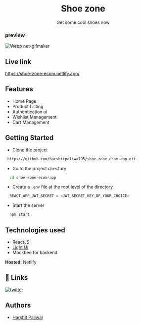 <h1 align="center">Shoe zone</h1>

<p align="center">Get some cool shoes now</p>

### preview

![Webp net-gifmaker](https://user-images.githubusercontent.com/60725346/154816548-49151d58-d58d-42f9-be7e-fee5bc9b0b94.gif)

## Live link
  https://shoe-zone-ecom.netlify.app/


## Features 
- Home Page
- Product Listing
- Authentication ui
- Wishlist Management
- Cart Management

## Getting Started

- Clone the project

```bash
 https://github.com/harshitpaliwal95/shoe-zone-ecom-app.git
```

- Go to the project directory

```bash
  cd shoe-zone-ecom-app
```
- Create a ``.env`` file at the root level of the directory

```bash
  REACT_APP_JWT_SECRET = <JWT_SECRET_KEY_OF_YOUR_CHOICE>
```

- Start the server

```bash
  npm start
```

## Technologies used

- ReactJS
- [Light Ui](https://light-ui-library.netlify.app/)
- Mockbee for backend

**Hosted:** Netlify



## 🔗 Links


[![twitter](https://img.shields.io/badge/twitter-1DA1F2?style=for-the-badge&logo=twitter&logoColor=white)](https://twitter.com/harshit__hp)

## Authors

- [Harshit Paliwal](https://github.com/harshitpaliwal95)
